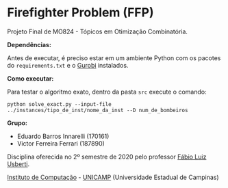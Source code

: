 Firefighter Problem (FFP)
================================

Projeto Final de MO824 - Tópicos em Otimização Combinatória.

**Dependências:**

Antes de executar, é preciso estar em um ambiente Python com os pacotes do `requirements.txt` e o 
[Gurobi](https://www.gurobi.com/wp-content/plugins/hd_documentations/documentation/9.1/quickstart_linux.pdf) instalados.

**Como executar:** 

Para testar o algoritmo exato, dentro da pasta `src` execute o comando:

```
python solve_exact.py --input-file ../instances/tipo_de_inst/nome_da_inst --D num_de_bombeiros
```

**Grupo:**
  - Eduardo Barros Innarelli (170161)
  - Victor Ferreira Ferrari (187890)

Disciplina oferecida no 2º semestre de 2020 pelo professor [Fábio Luiz Usberti](https://www.ic.unicamp.br/~fusberti/).

[Instituto de Computação](http://ic.unicamp.br/) - [UNICAMP](http://www.unicamp.br/unicamp/) (Universidade Estadual de Campinas)

